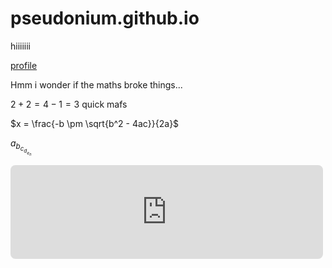 # pseudonium.github.io


hiiiiiii


[profile](https://github.com/Pseudonium)


Hmm i wonder if the maths broke things...

$2 + 2 = 4 - 1 = 3$ quick mafs

$x = \frac{-b \pm \sqrt{b^2 - 4ac}}{2a}$

$a_{b_{c_{d_{e_n}}}}$


<!-- https://q.uiver.app/#q=WzAsNCxbMiwwLCJBIFxcdGltZXMgQiJdLFsyLDIsIkMiXSxbMCwwLCJBIl0sWzQsMCwiQiJdLFsxLDAsIiIsMCx7InN0eWxlIjp7ImJvZHkiOnsibmFtZSI6ImRhc2hlZCJ9fX1dLFsxLDJdLFsxLDNdLFswLDJdLFswLDNdXQ== -->
<iframe class="quiver-embed" src="https://q.uiver.app/#q=WzAsNCxbMiwwLCJBIFxcdGltZXMgQiJdLFsyLDIsIkMiXSxbMCwwLCJBIl0sWzQsMCwiQiJdLFsxLDAsIiIsMCx7InN0eWxlIjp7ImJvZHkiOnsibmFtZSI6ImRhc2hlZCJ9fX1dLFsxLDJdLFsxLDNdLFswLDJdLFswLDNdXQ==&embed" width="500" style="border-radius: 8px; border: none;"></iframe>
